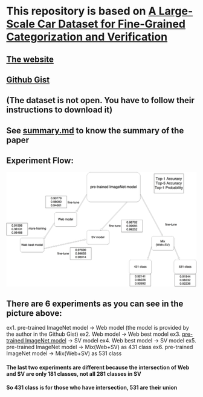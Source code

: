 # This repository is based on [A Large-Scale Car Dataset for Fine-Grained Categorization and Verification](http://arxiv.org/abs/1506.08959)
## [The website](http://mmlab.ie.cuhk.edu.hk/datasets/comp_cars/index.html)
## [Github Gist](https://gist.github.com/bogger/b90eb88e31cd745525ae)

## (The dataset is not open. You have to follow their instructions to download it)

## See [summary.md](https://github.com/Lorne0/car_classification/blob/master/summary.md) to know the summary of the paper

## Experiment Flow:
![](car.jpg)

## There are 6 experiments as you can see in the picture above:
ex1.	pre-trained ImageNet model -> Web model (the model is provided by the author in the Github Gist)
ex2.	Web model -> Web best model
ex3.	[pre-trained ImageNet model](http://vision.princeton.edu/pvt/GoogLeNet/) -> SV model
ex4.	Web best model -> SV model
ex5.	pre-trained ImageNet model -> Mix(Web+SV) as 431 class
ex6.	pre-trained ImageNet model -> Mix(Web+SV) as 531 class
#### The last two experiments are different because the intersection of Web and SV are only 181 classes, not all 281 classes in SV     
#### So 431 class is for those who have intersection, 531 are their union


